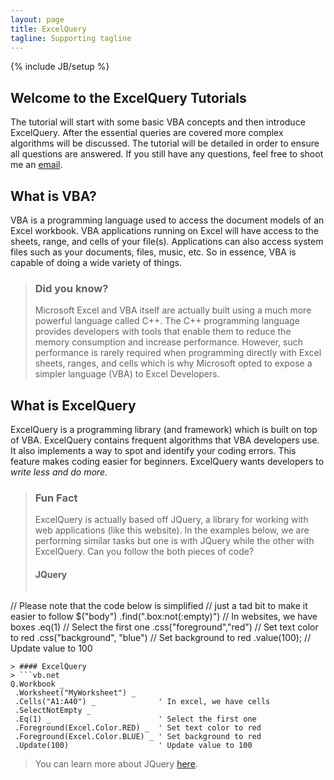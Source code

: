 ```yaml
---
layout: page
title: ExcelQuery
tagline: Supporting tagline
---
```

{% include JB/setup %}

## Welcome to the ExcelQuery Tutorials

The tutorial will start with some basic VBA concepts and then introduce ExcelQuery. After the essential queries are covered more complex algorithms will be discussed. The tutorial will be detailed in order to ensure all questions are answered. If you still have any questions, feel free to shoot me an [email](mailto:bluejamesbond@gmail.com).

## What is VBA?

VBA is a programming language used to access the document models of an Excel workbook. VBA applications running on Excel will have access to the sheets, range, and cells of your file(s). Applications can also access system files such as your documents, files, music, etc. So in essence, VBA is capable of doing a wide variety of things.

> ### Did you know?
> Microsoft Excel and VBA itself are actually built using a much more powerful language called C++. The C++ programming language provides developers with tools that enable them to reduce the memory consumption and increase performance. However, such performance is rarely required when programming directly with Excel sheets, ranges, and cells which is why Microsoft opted to expose a simpler language (VBA) to Excel Developers.

## What is ExcelQuery

ExcelQuery is a programming library (and framework) which is built on top of VBA. ExcelQuery contains frequent algorithms that VBA developers use. It also implements a way to spot and identify your coding errors. This feature makes coding easier for beginners. ExcelQuery wants developers to *write less and do more.*

> ### Fun Fact
> ExcelQuery is actually based off JQuery, a library for working with web applications (like this website). In the examples below, we are performing similar tasks but one is with JQuery while the other with ExcelQuery. Can you follow the both pieces of code?
> #### JQuery
> ```js
// Please note that the code below is simplified
// just a tad bit to make it easier to follow
$("body")
    .find(".box:not(:empty)")   // In websites, we have boxes
    .eq(1)                      // Select the first one
    .css("foreground","red")    // Set text color to red
    .css("background", "blue")  // Set background to red
    .value(100);                // Update value to 100
```
> #### ExcelQuery
> ```vb.net
Q.Workbook _
 .Worksheet("MyWorksheet") _
 .Cells("A1:A40") _              ' In excel, we have cells
 .SelectNotEmpty _
 .Eq(1) _                        ' Select the first one
 .Foreground(Excel.Color.RED) _  ' Set text color to red
 .Foreground(Excel.Color.BLUE) _ ' Set background to red
 .Update(100)                    ' Update value to 100
```
> You can learn more about JQuery [here](http://jquery.com/).

